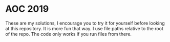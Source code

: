 # AOC 2019

These are my solutions, I encourage you to try it for yourself before looking at this repository. It is more fun that way.
I use file paths relative to the root of the repo. The code only works if you run files from there.
